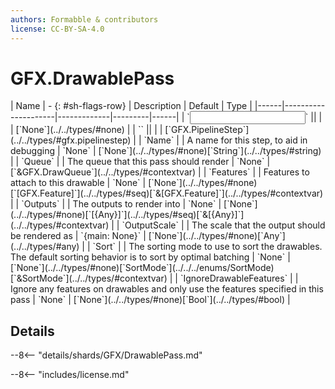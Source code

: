 ```yaml
---
authors: Formabble & contributors
license: CC-BY-SA-4.0
---
```



# GFX.DrawablePass

<div class="sh-parameters" markdown="1">
| Name | - {: #sh-flags-row} | Description | Default | Type |
|------|---------------------|-------------|---------|------|
| `<input>` || | | [`None`](../../types/#none) |
| `<output>` || | | [`GFX.PipelineStep`](../../types/#gfx.pipelinestep) |
| `Name` |  | A name for this step, to aid in debugging | `None` | [`None`](../../types/#none)[`String`](../../types/#string) |
| `Queue` |  | The queue that this pass should render | `None` | [`&GFX.DrawQueue`](../../types/#contextvar) |
| `Features` |  | Features to attach to this drawable | `None` | [`None`](../../types/#none)[`[GFX.Feature]`](../../types/#seq)[`&[GFX.Feature]`](../../types/#contextvar) |
| `Outputs` |  | The outputs to render into | `None` | [`None`](../../types/#none)[`[{Any}]`](../../types/#seq)[`&[{Any}]`](../../types/#contextvar) |
| `OutputScale` |  | The scale that the output should be rendered as | `{main: None}` | [`None`](../../types/#none)[`Any`](../../types/#any) |
| `Sort` |  | The sorting mode to use to sort the drawables. The default sorting behavior is to sort by optimal batching | `None` | [`None`](../../types/#none)[`SortMode`](../../../enums/SortMode)[`&SortMode`](../../types/#contextvar) |
| `IgnoreDrawableFeatures` |  | Ignore any features on drawables and only use the features specified in this pass | `None` | [`None`](../../types/#none)[`Bool`](../../types/#bool) |

</div>



## Details

--8<-- "details/shards/GFX/DrawablePass.md"


--8<-- "includes/license.md"

